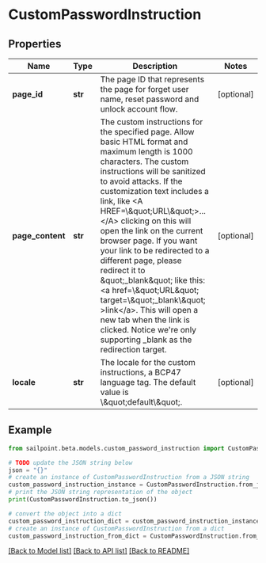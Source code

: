 # CustomPasswordInstruction


## Properties

Name | Type | Description | Notes
------------ | ------------- | ------------- | -------------
**page_id** | **str** | The page ID that represents the page for forget user name, reset password and unlock account flow. | [optional] 
**page_content** | **str** | The custom instructions for the specified page. Allow basic HTML format and maximum length is 1000 characters. The custom instructions will be sanitized to avoid attacks. If the customization text includes a link, like &lt;A HREF&#x3D;\\\&quot;URL\\\&quot;&gt;...&lt;/A&gt; clicking on this will open the link on the current browser page. If you want your link to be redirected to a different page, please redirect it to \&quot;_blank\&quot; like this: &lt;a href&#x3D;\\\&quot;URL\&quot; target&#x3D;\\\&quot;_blank\\\&quot; &gt;link&lt;/a&gt;. This will open a new tab when the link is clicked. Notice we&#39;re only supporting _blank as the redirection target. | [optional] 
**locale** | **str** | The locale for the custom instructions, a BCP47 language tag. The default value is \\\&quot;default\\\&quot;. | [optional] 

## Example

```python
from sailpoint.beta.models.custom_password_instruction import CustomPasswordInstruction

# TODO update the JSON string below
json = "{}"
# create an instance of CustomPasswordInstruction from a JSON string
custom_password_instruction_instance = CustomPasswordInstruction.from_json(json)
# print the JSON string representation of the object
print(CustomPasswordInstruction.to_json())

# convert the object into a dict
custom_password_instruction_dict = custom_password_instruction_instance.to_dict()
# create an instance of CustomPasswordInstruction from a dict
custom_password_instruction_from_dict = CustomPasswordInstruction.from_dict(custom_password_instruction_dict)
```
[[Back to Model list]](../README.md#documentation-for-models) [[Back to API list]](../README.md#documentation-for-api-endpoints) [[Back to README]](../README.md)


